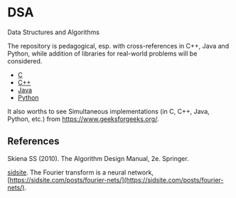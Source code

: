 # DSA
Data Structures and Algorithms

The repository is pedagogical, esp. with cross-references in C++, Java and Python, while addition of libraries for real-world problems will be considered.

* [C](C)
* [C++](C++)
* [Java](java)
* [Python](python)

It also worths to see Simultaneous implementations (in C, C++, Java, Python, etc.) from  https://www.geeksforgeeks.org/.

## References

Skiena SS (2010). The Algorithm Design Manual, 2e. Springer.

[sidsite](https://sidsite.com/). The Fourier transform is a neural network, [https://sidsite.com/posts/fourier-nets/](https://sidsite.com/posts/fourier-nets/).
